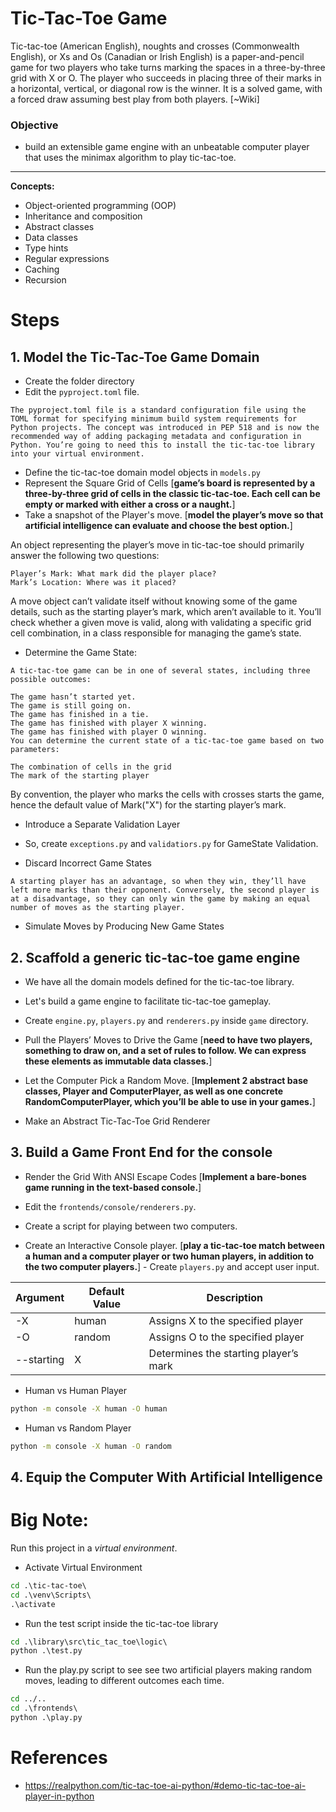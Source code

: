 # Tic-Tac-Toe Game
Tic-tac-toe (American English), noughts and crosses (Commonwealth English), or Xs and Os (Canadian or Irish English) is a paper-and-pencil game for two players who take turns marking the spaces in a three-by-three grid with X or O. The player who succeeds in placing three of their marks in a horizontal, vertical, or diagonal row is the winner. It is a solved game, with a forced draw assuming best play from both players. [~Wiki]

### Objective
- build an extensible game engine with an unbeatable computer player that uses the minimax algorithm to play tic-tac-toe. 

---
**Concepts:**
- Object-oriented programming (OOP)
- Inheritance and composition
- Abstract classes
- Data classes
- Type hints
- Regular expressions
- Caching
- Recursion

# Steps
## 1. Model the Tic-Tac-Toe Game Domain
- Create the folder directory
- Edit the `pyproject.toml` file.
```
The pyproject.toml file is a standard configuration file using the TOML format for specifying minimum build system requirements for Python projects. The concept was introduced in PEP 518 and is now the recommended way of adding packaging metadata and configuration in Python. You’re going to need this to install the tic-tac-toe library into your virtual environment.
```
- Define the tic-tac-toe domain model objects in `models.py`
- Represent the Square Grid of Cells [**game’s board is represented by a three-by-three grid of cells in the classic tic-tac-toe. Each cell can be empty or marked with either a cross or a naught.**]
- Take a snapshot of the Player's move. [**model the player’s move so that artificial intelligence can evaluate and choose the best option.**]

An object representing the player’s move in tic-tac-toe should primarily answer the following two questions:
```
Player’s Mark: What mark did the player place?
Mark’s Location: Where was it placed?
```

A move object can’t validate itself without knowing some of the game details, such as the starting player’s mark, which aren’t available to it. You’ll check whether a given move is valid, along with validating a specific grid cell combination, in a class responsible for managing the game’s state.

- Determine the Game State:

```
A tic-tac-toe game can be in one of several states, including three possible outcomes:

The game hasn’t started yet.
The game is still going on.
The game has finished in a tie.
The game has finished with player X winning.
The game has finished with player O winning.
You can determine the current state of a tic-tac-toe game based on two parameters:

The combination of cells in the grid
The mark of the starting player
```

By convention, the player who marks the cells with crosses starts the game, hence the default value of Mark("X") for the starting player’s mark. 

- Introduce a Separate Validation Layer
- So, create `exceptions.py` and `validatiors.py` for GameState Validation.

- Discard Incorrect Game States

```
A starting player has an advantage, so when they win, they’ll have left more marks than their opponent. Conversely, the second player is at a disadvantage, so they can only win the game by making an equal number of moves as the starting player.
```

- Simulate Moves by Producing New Game States

## 2. Scaffold a generic tic-tac-toe game engine

- We have all the domain models defined for the tic-tac-toe library.
- Let's build a game engine to facilitate tic-tac-toe gameplay.
- Create `engine.py`, `players.py` and `renderers.py` inside `game` directory.

- Pull the Players’ Moves to Drive the Game [**need to have two players, something to draw on, and a set of rules to follow. We can express these elements as immutable data classes.**]

- Let the Computer Pick a Random Move. [**Implement 2 abstract base classes, Player and ComputerPlayer, as well as one concrete RandomComputerPlayer, which you’ll be able to use in your games.**]

- Make an Abstract Tic-Tac-Toe Grid Renderer

## 3. Build a Game Front End for the console

- Render the Grid With ANSI Escape Codes [**Implement a bare-bones game running in the text-based console.**]
- Edit the `frontends/console/renderers.py`.

- Create a script for playing between two computers.

- Create an Interactive Console player. [**play a tic-tac-toe match between a human and a computer player or two human players, in addition to the two computer players.**] - Create `players.py` and accept user input.

| Argument	| Default Value | Description |
| ----- | ----- | ----- |
|-X	| human	| Assigns X to the specified player |
|-O	| random	| Assigns O to the specified player |
|--starting	| X	|Determines the starting player’s mark |

- Human vs Human Player
```cmd
python -m console -X human -O human
```

- Human vs Random Player
```cmd
python -m console -X human -O random
```

## 4. Equip the Computer With Artificial Intelligence


# **Big Note:**
Run this project in a *virtual environment*.
- Activate Virtual Environment
```cmd
cd .\tic-tac-toe\ 
cd .\venv\Scripts\
.\activate     
```
- Run the test script inside the tic-tac-toe library
```cmd   
cd .\library\src\tic_tac_toe\logic\
python .\test.py
```
- Run the play.py script to see see two artificial players making random moves, leading to different outcomes each time.
```cmd
cd ../..     
cd .\frontends\  
python .\play.py
```


# References
- https://realpython.com/tic-tac-toe-ai-python/#demo-tic-tac-toe-ai-player-in-python